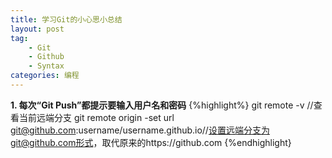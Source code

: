 ```yaml
---
title: 学习Git的小心思小总结
layout: post
tag:
    - Git
    - Github
    - Syntax
categories: 编程
---
```


**1. 每次“Git Push”都提示要输入用户名和密码**
{%highlight%}
git remote -v //查看当前远端分支
git remote origin -set url git@github.com:username/username.github.io//设置远端分支为git@github.com形式，取代原来的https://github.com
{%endhighlight}
